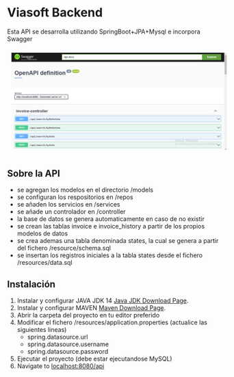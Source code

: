 # Viasoft Backend 

Esta API se desarrolla utilizando SpringBoot+JPA+Mysql e incorpora Swagger

<img src="preview.png" raw=true alt="" style="margin:10px" />


## Sobre la API

+ se agregan los modelos en el directorio /models
+ se configuran los respositorios en /repos 
+ se añaden los servicios en /services
+ se añade un controlador en /controller
+ la base de datos se genera automaticamente en caso de no existir
+ se crean las tablas invoice e invoice_history a partir de los propios modelos de datos
+ se crea ademas una tabla denominada states, la cual se genera a partir del fichero /resource/schema.sql
+ se insertan los registros iniciales a la tabla states desde el fichero /resources/data.sql

## Instalación 

1. Instalar y configurar JAVA JDK 14 [Java JDK Download Page](https://www.oracle.com/java/technologies/javase/jdk14-archive-downloads.html).
2. Instalar y configurar MAVEN [Maven Download Page](https://maven.apache.org/download.cgi).
3. Abrir la carpeta del proyecto en tu editor preferido
4. Modificar el fichero /resources/application.properties 
    (actualice las siguientes lineas)
    - spring.datasource.url
    - spring.datasource.username
    - spring.datasource.password
5. Ejecutar el proyecto (debe estar ejecutandose MySQL)
6. Navigate to [localhost:8080/api](http://localhost:8080/api)

